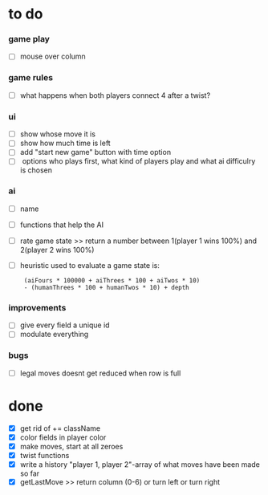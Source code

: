 # to do
### game play
- [ ]  mouse over column

### game rules
- [ ] what happens when both players connect 4 after a twist?

### ui
- [ ]  show whose move it is 
- [ ]  show how much time is left
- [ ]  add "start new game" button with time option
- [ ]  options who plays first, what kind of players play and what ai difficulry is chosen  

### ai
- [ ]  name
- [ ]  functions that help the AI
- [ ]  rate game state >> return a number between 1(player 1 wins 100%) and 2(player 2 wins 100%)  
- [ ]  heuristic used to evaluate a game state is:

		
		(aiFours * 100000 + aiThrees * 100 + aiTwos * 10)
		- (humanThrees * 100 + humanTwos * 10) + depth
		

### improvements
- [ ] give every field a unique id
- [ ] modulate everything

### bugs
- [ ] legal moves doesnt get reduced when row is full

# done
- [x] get rid of += className
- [x] color fields in player color
- [x] make moves, start at all zeroes
- [x] twist functions
- [x] write a history "player 1, player 2"-array of what moves have been made so far
- [x] getLastMove >>	return column (0-6) or turn left or turn right  
